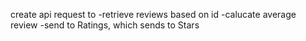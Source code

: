 create api request to
  -retrieve reviews based on id
  -calucate average review
  -send to Ratings, which sends to Stars
